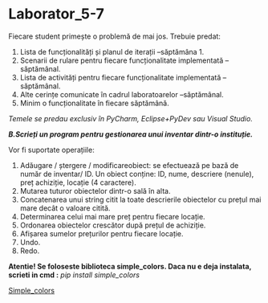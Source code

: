 # Laborator_5-7

Fiecare student primește o problemă de mai jos. Trebuie predat:
  1. Lista de funcționalități și planul de iterații –săptămâna 1.
  2. Scenarii de rulare pentru fiecare funcționalitate implementată –săptămânal.
  3. Lista de activități pentru fiecare funcționalitate implementată –săptămânal.
  4. Alte cerințe comunicate în cadrul laboratoarelor –săptămânal. 
  5. Minim o funcționalitate în fiecare săptămână.

*Temele se predau exclusiv în PyCharm, Eclipse+PyDev sau Visual Studio.*


***B.Scrieți un program pentru gestionarea unui inventar  dintr-o instituție.***

Vor  fi  suportate operațiile:

1. Adăugare / ștergere / modificareobiect: se efectuează pe bază de număr de inventar/ ID. Un obiect conține: ID, nume, descriere (nenule), preț achiziție, locație (4 caractere). 
2. Mutarea tuturor obiectelor dintr-o sală în alta.
3. Concatenarea unui string citit la toate descrierile obiectelor cu prețul mai mare decât o valoare citită.
4. Determinarea celui mai mare preț pentru fiecare locație.
5. Ordonarea obiectelor crescător după prețul de achiziție.
6. Afișarea sumelor prețurilor pentru fiecare locație.
7. Undo.
8. Redo.

**Atentie! Se foloseste biblioteca simple_colors. 
Daca nu e deja instalata, scrieti in cmd :**
        *pip install simple_colors* 


[Simple_colors](https://pypi.org/project/simple-colors/) 
